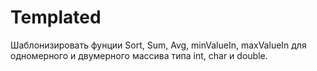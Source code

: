 # Templated

Шаблонизировать фунции Sort, Sum, Avg, minValueIn, maxValueIn для одномерного и двумерного массива типа int, char и double.
